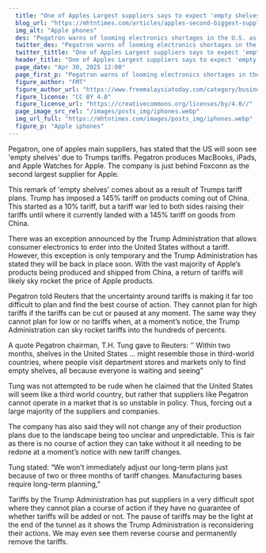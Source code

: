 ```yaml
---
  title: "One of Apples Largest suppliers says to expect 'empty shelves' as tariffs take effect"
  blog_url: "https://mhtntimes.com/articles/apples-second-biggest-supplier-says-to-expect-empty-shelves-due-to-trump-tariffs"
  img_alt: "Apple phones"
  des: "Pegatron warns of looming electronics shortages in the U.S. as Trump’s unpredictable China tariffs disrupt global supply chains, leaving companies like Apple scrambling to adapt."
  twitter_des: "Pegatron warns of looming electronics shortages in the U.S. as Trump’s unpredictable China tariffs disrupt global supply chains, leaving companies like Apple scrambling to adapt."
  twitter_tittle: "One of Apples Largest suppliers says to expect 'empty shelves' as tariffs take effect"
  header_title: "One of Apples Largest suppliers says to expect 'empty shelves' as tariffs take effect"
  page_date: "Apr 30, 2025 12:00"
  page_first_p: "Pegatron warns of looming electronics shortages in the U.S. as Trump’s unpredictable China tariffs disrupt global supply chains, leaving companies like Apple scrambling to adapt."
  figure_author: "FMT"
  figure_author_url: "https://www.freemalaysiatoday.com/category/business/2024/12/05/openai-chief-believes-musk-will-not-abuse-government-power/"
  figure_license: "CC BY 4.0"
  figure_license_url: "https://creativecommons.org/licenses/by/4.0//"
  page_image_src_rel: "/images/posts_img/iphones.webp"
  img_url_full: "https://mhtntimes.com/images/posts_img/iphones.webp"
  figure_p: "Apple iphones"
---
```


Pegatron, one of apples main suppliers, has stated that the US will soon see 'empty shelves' due to Trumps tariffs. Pegatron produces MacBooks, iPads, and Apple Watches for Apple. The company is just behind Foxconn as the second largest supplier for Apple.

This remark of 'empty shelves' comes about as a result of Trumps tariff plans. Trump has imposed a 145% tariff on products coming out of China. This started as a 10% tariff, but a tariff war led to both sides raising their tariffs until where it currently landed with a 145% tariff on goods from China.

There was an exception announced by the Trump Administration that allows consumer electronics to enter into the United States without a tariff. However, this exception is only temporary and the Trump Administration has stated they will be back in place soon. With the vast majority of Apple’s products being produced and shipped from China, a return of tariffs will likely sky rocket the price of Apple products.

Pegatron told Reuters that the uncertainty around tariffs is making it far too difficult to plan and find the best course of action. They cannot plan for high tariffs if the tariffs can be cut or paused at any moment. The same way they cannot plan for low or no tariffs when, at a moment’s notice, the Trump Administration can sky rocket tariffs into the hundreds of percents.

A quote Pegatron chairman, T.H. Tung gave to Reuters: ‘’ Within two months, shelves in the United States … might resemble those in third-world countries, where people visit department stores and markets only to find empty shelves, all because everyone is waiting and seeing”

Tung was not attempted to be rude when he claimed that the United States will seem like a third world country, but rather that suppliers like Pegatron cannot operate in a market that is so unstable in policy. Thus, forcing out a large majority of the suppliers and companies.

The company has also said they will not change any of their production plans due to the landscape being too unclear and unpredictable. This is fair as there is no course of action they can take without it all needing to be redone at a moment’s notice with new tariff changes.

Tung stated: “We won’t immediately adjust our long-term plans just because of two or three months of tariff changes. Manufacturing bases require long-term planning,”

Tariffs by the Trump Administration has put suppliers in a very difficult spot where they cannot plan a course of action if they have no guarantee of whether tariffs will be added or not. The pause of tariffs may be the light at the end of the tunnel as it shows the Trump Administration is reconsidering their actions. We may even see them reverse course and permanently remove the tariffs.
